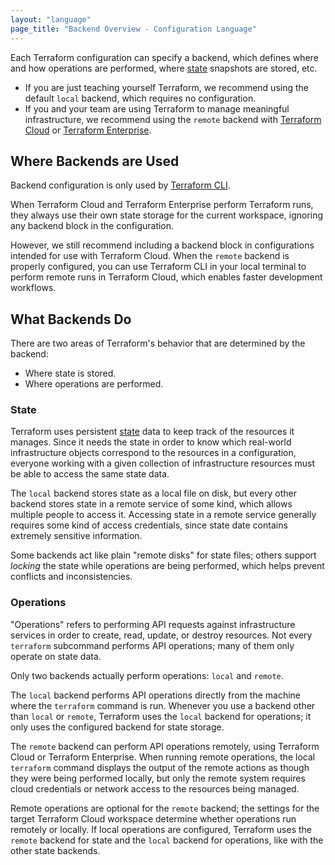 ```yaml
---
layout: "language"
page_title: "Backend Overview - Configuration Language"
---
```


Each Terraform configuration can specify a backend, which defines where
and how operations are performed, where [state](/docs/state/index.html)
snapshots are stored, etc.

- If you are just teaching yourself Terraform, we recommend using the default
  `local` backend, which requires no configuration.
- If you and your team are using Terraform to manage meaningful infrastructure,
  we recommend using the `remote` backend with [Terraform Cloud](/docs/cloud/index.html)
  or [Terraform Enterprise](/docs/enterprise/index.html).

## Where Backends are Used

Backend configuration is only used by [Terraform CLI](/docs/cli-index.html).

When Terraform Cloud and Terraform Enterprise perform Terraform runs, they
always use their own state storage for the current workspace, ignoring any
backend block in the configuration.

However, we still recommend including a backend block in configurations intended
for use with Terraform Cloud. When the `remote` backend is properly configured,
you can use Terraform CLI in your local terminal to perform remote runs in
Terraform Cloud, which enables faster development workflows.

## What Backends Do

There are two areas of Terraform's behavior that are determined by the backend:

- Where state is stored.
- Where operations are performed.

### State

Terraform uses persistent [state](/docs/state/index.html) data to keep track of
the resources it manages. Since it needs the state in order to know which
real-world infrastructure objects correspond to the resources in a
configuration, everyone working with a given collection of infrastructure
resources must be able to access the same state data.

The `local` backend stores state as a local file on disk, but every other
backend stores state in a remote service of some kind, which allows multiple
people to access it. Accessing state in a remote service generally requires some
kind of access credentials, since state date contains extremely sensitive
information.

Some backends act like plain "remote disks" for state files; others support
_locking_ the state while operations are being performed, which helps prevent
conflicts and inconsistencies.

### Operations

"Operations" refers to performing API requests against infrastructure services
in order to create, read, update, or destroy resources. Not every `terraform`
subcommand performs API operations; many of them only operate on state data.

Only two backends actually perform operations: `local` and `remote`.

The `local` backend performs API operations directly from the machine where the
`terraform` command is run. Whenever you use a backend other than `local` or
`remote`, Terraform uses the `local` backend for operations; it only uses the
configured backend for state storage.

The `remote` backend can perform API operations remotely, using Terraform Cloud
or Terraform Enterprise. When running remote operations, the local `terraform`
command displays the output of the remote actions as though they were being
performed locally, but only the remote system requires cloud credentials or
network access to the resources being managed.

Remote operations are optional for the `remote` backend; the settings for the
target Terraform Cloud workspace determine whether operations run remotely or
locally. If local operations are configured, Terraform uses the `remote` backend
for state and the `local` backend for operations, like with the other state
backends.
